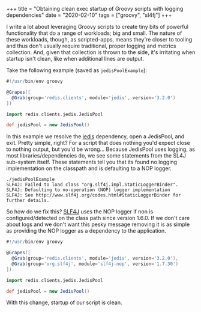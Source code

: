 +++
title = "Obtaining clean exec startup of Groovy scripts with logging dependencies"
date = "2020-02-10"
tags = ["groovy", "sl4fj"]
+++

I write a lot about leveraging Groovy scripts to create tiny bits of powerful functionality that do a range of workloads; big and small. The nature of these workloads, though, as scripted-apps, means they're closer to tooling and thus don't usually require traditional, proper logging and metrics collection. And, given that collection is thrown to the side, it's irritating when startup isn't clean, like when additional lines are output.

Take the following example (saved as `jedisPoolExample`):

```groovy
#!/usr/bin/env groovy

@Grapes([
  @Grab(group='redis.clients', module='jedis', version='3.2.0')
])

import redis.clients.jedis.JedisPool

def jedisPool = new JedisPool()
```

In this example we resolve the [jedis](https://github.com/xetorthio/jedis) dependency, open a JedisPool, and exit. Pretty simple, right? For a script that does nothing you'd expect close to nothing output, but you'd be wrong... Because JedisPool uses logging, as most libraries/dependencies do, we see some statements from the SL4J sub-system itself. These statements tell you that its found no logging implementation on the classpath and is defaulting to a NOP logger.

```
./jedisPoolExample
SLF4J: Failed to load class "org.slf4j.impl.StaticLoggerBinder".
SLF4J: Defaulting to no-operation (NOP) logger implementation
SLF4J: See http://www.slf4j.org/codes.html#StaticLoggerBinder for further details.
```

So how do we fix this? [SLF4J](http://www.slf4j.org/manual.html) uses the NOP logger if non is configured/detected on the class path since version 1.6.0. If we don't care about logs and we don't want this pesky message removing it is as simple as providing the NOP logger as a dependency to the application.

```groovy
#!/usr/bin/env groovy

@Grapes([
  @Grab(group='redis.clients', module='jedis', version='3.2.0'),
  @Grab(group='org.slf4j', module='slf4j-nop', version='1.7.30')
])

import redis.clients.jedis.JedisPool

def jedisPool = new JedisPool()
```

With this change, startup of our script is clean.
